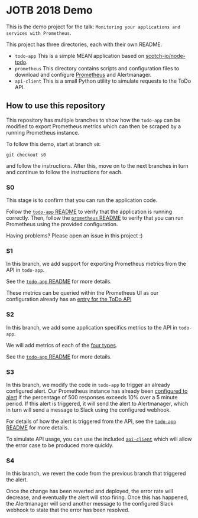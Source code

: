 # JOTB 2018 Demo

This is the demo project for the talk:
`Monitoring your applications and services with Prometheus`.

This project has three directories, each with their own README.

* `todo-app`
  This is a simple MEAN application based on [scotch-io/node-todo](https://github.com/scotch-io/node-todo).
* `prometheus`
  This directory contains scripts and configuration files to download and configure
  [Prometheus](https://prometheus.io) and Alertmanager.
* `api-client`
  This is a small Python utility to simulate requests to the ToDo API.

## How to use this repository

This repository has multiple branches to show how the `todo-app` can be modified
to export Prometheus metrics which can then be scraped by a running Prometheus instance.

To follow this demo, start at branch `s0`:

```
git checkout s0
```

and follow the instructions.
After this, move on to the next branches in turn and continue to follow the instructions for each.

### S0

This stage is to confirm that you can run the application code.

Follow the [`todo-app` README](./todo-app/README.md) to verify that the application is running correctly.
Then, follow the [`prometheus` README](./prometheus/README.md) to verify that you can run Prometheus using the
provided configuration.

Having problems? Please open an issue in this project :)

### S1

In this branch, we add support for exporting Prometheus metrics from the
API in `todo-app`.

See the [`todo-app` README](./todo-app/README.md) for more details.

These metrics can be queried within the Prometheus UI as our configuration
already has an [entry for the ToDo API](./prometheus/prometheus.yml)

### S2

In this branch, we add some application specifics metrics to the
API in `todo-app`.

We will add metrics of each of the [four types](https://prometheus.io/docs/concepts/metric_types/).

See the [`todo-app` README](./todo-app/README.md) for more details.

### S3

In this branch, we modify the code in `todo-app` to trigger an already configured alert.
Our Prometheus instance has already been [configured to alert](./prometheus/alert_rules.yml) if the
percentage of 500 responses exceeds 10% over a 5 minute period.
If this alert is triggered, it will send the alert to Alertmanager, which in turn will send a
message to Slack using the configured webhook.

For details of how the alert is triggered from the API, see the
[`todo-app` README](./todo-app/README.md) for more details.

To simulate API usage, you can use the included [`api-client`](./api-client/README.md) which will
allow the error case to be produced more quickly.

### S4

In this branch, we revert the code from the previous branch that triggered the alert.

Once the change has been reverted and deployed, the error rate will decrease, and eventually the
alert will stop firing. Once this has happened, the Alertmanager will send another message to the
configured Slack webhook to state that the error has been resolved.
